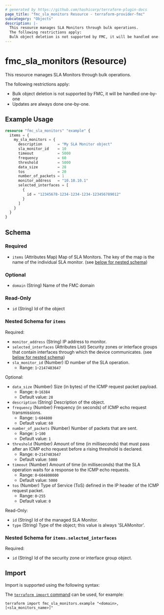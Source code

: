 ```yaml
---
# generated by https://github.com/hashicorp/terraform-plugin-docs
page_title: "fmc_sla_monitors Resource - terraform-provider-fmc"
subcategory: "Objects"
description: |-
  This resource manages SLA Monitors through bulk operations.
  The following restrictions apply:
  Bulk object deletion is not supported by FMC, it will be handled one-by-oneUpdates are always done one-by-one.
---
```


# fmc_sla_monitors (Resource)

This resource manages SLA Monitors through bulk operations.

The following restrictions apply:
  - Bulk object deletion is not supported by FMC, it will be handled one-by-one
  - Updates are always done one-by-one.

## Example Usage

```terraform
resource "fmc_sla_monitors" "example" {
  items = {
    my_sla_monitors = {
      description       = "My SLA Monitor object"
      sla_monitor_id    = 10
      timeout           = 5000
      frequency         = 60
      threshold         = 5000
      data_size         = 28
      tos               = 20
      number_of_packets = 1
      monitor_address   = "10.10.10.1"
      selected_interfaces = [
        {
          id = "12345678-1234-1234-1234-123456789012"
        }
      ]
    }
  }
}
```

<!-- schema generated by tfplugindocs -->
## Schema

### Required

- `items` (Attributes Map) Map of SLA Monitors. The key of the map is the name of the individual SLA monitor. (see [below for nested schema](#nestedatt--items))

### Optional

- `domain` (String) Name of the FMC domain

### Read-Only

- `id` (String) Id of the object

<a id="nestedatt--items"></a>
### Nested Schema for `items`

Required:

- `monitor_address` (String) IP address to monitor.
- `selected_interfaces` (Attributes List) Security zones or interface groups that contain interfaces through which the device communicates. (see [below for nested schema](#nestedatt--items--selected_interfaces))
- `sla_monitor_id` (Number) ID number of the SLA operation.
  - Range: `1`-`2147483647`

Optional:

- `data_size` (Number) Size (in bytes) of the ICMP request packet payload.
  - Range: `0`-`16384`
  - Default value: `28`
- `description` (String) Description of the object.
- `frequency` (Number) Frequency (in seconds) of ICMP echo request transmissions.
  - Range: `1`-`604800`
  - Default value: `60`
- `number_of_packets` (Number) Number of packets that are sent.
  - Range: `1`-`100`
  - Default value: `1`
- `threshold` (Number) Amount of time (in milliseconds) that must pass after an ICMP echo request before a rising threshold is declared.
  - Range: `0`-`2147483647`
  - Default value: `5000`
- `timeout` (Number) Amount of time (in milliseconds) that the SLA operation waits for a response to the ICMP echo requests.
  - Range: `0`-`604800000`
  - Default value: `5000`
- `tos` (Number) Type of Service (ToS) defined in the IP header of the ICMP request packet.
  - Range: `0`-`255`
  - Default value: `0`

Read-Only:

- `id` (String) Id of the managed SLA Monitor.
- `type` (String) Type of the object; this value is always 'SLAMonitor'.

<a id="nestedatt--items--selected_interfaces"></a>
### Nested Schema for `items.selected_interfaces`

Required:

- `id` (String) Id of the security zone or interface group object.

## Import

Import is supported using the following syntax:

The [`terraform import` command](https://developer.hashicorp.com/terraform/cli/commands/import) can be used, for example:

```shell
terraform import fmc_sla_monitors.example "<domain>,[<sla_monitors_name>]"
```
